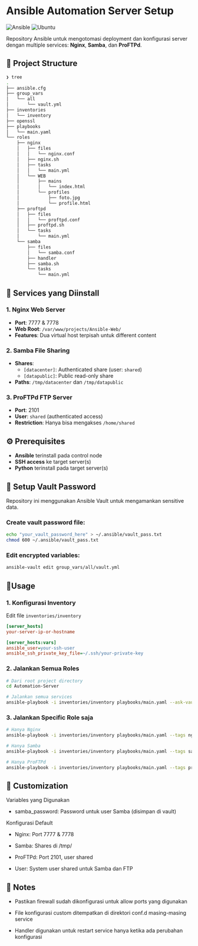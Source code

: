 # Ansible Automation Server Setup

![Ansible](https://img.shields.io/badge/Ansible-5C4EE5?style=for-the-badge&logo=ansible&logoColor=white)
![Ubuntu](https://img.shields.io/badge/Ubuntu-E95420?style=for-the-badge&logo=ubuntu&logoColor=white)

Repository Ansible untuk mengotomasi deployment dan konfigurasi server dengan multiple services: **Nginx**, **Samba**, dan **ProFTPd**.

## 📁 Project Structure
```bash
❯ tree
.
├── ansible.cfg
├── group_vars
│   └── all
│       └── vault.yml
├── inventories
│   └── inventory
├── openssl
├── playbooks
│   └── main.yaml
└── roles
    ├── nginx
    │   ├── files
    │   │   └── nginx.conf
    │   ├── nginx.sh
    │   ├── tasks
    │   │   └── main.yml
    │   └── WEB
    │       ├── mains
    │       │   └── index.html
    │       └── profiles
    │           ├── foto.jpg
    │           └── profile.html
    ├── proftpd
    │   ├── files
    │   │   └── proftpd.conf
    │   ├── proftpd.sh
    │   └── tasks
    │       └── main.yml
    └── samba
        ├── files
        │   └── samba.conf
        ├── handler
        ├── samba.sh
        └── tasks
            └── main.yml
```


## 🚀 Services yang Diinstall

### 1. Nginx Web Server
- **Port**: 7777 & 7778
- **Web Root**: `/var/www/projects/Ansible-Web/`
- **Features**: Dua virtual host terpisah untuk different content

### 2. Samba File Sharing
- **Shares**:
  - `[datacenter]`: Authenticated share (user: `shared`)
  - `[datapublic]`: Public read-only share
- **Paths**: `/tmp/datacenter` dan `/tmp/datapublic`

### 3. ProFTPd FTP Server
- **Port**: 2101
- **User**: `shared` (authenticated access)
- **Restriction**: Hanya bisa mengakses `/home/shared`

## ⚙️ Prerequisites

- **Ansible** terinstall pada control node
- **SSH access** ke target server(s)
- **Python** terinstall pada target server(s)

## 🔐 Setup Vault Password

Repository ini menggunakan Ansible Vault untuk mengamankan sensitive data.

### Create vault password file:
```bash
echo "your_vault_password_here" > ~/.ansible/vault_pass.txt
chmod 600 ~/.ansible/vault_pass.txt
```

### Edit encrypted variables:
```bash
ansible-vault edit group_vars/all/vault.yml
```

## 🎯Usage

### 1. Konfigurasi Inventory
Edit file ```inventories/inventory```
```ini
[server_hosts]
your-server-ip-or-hostname

[server_hosts:vars]
ansible_user=your-ssh-user
ansible_ssh_private_key_file=~/.ssh/your-private-key
```

### 2. Jalankan Semua Roles
```bash
# Dari root project directory
cd Automation-Server

# Jalankan semua services
ansible-playbook -i inventories/inventory playbooks/main.yaml --ask-vault-pass --ask-become-pass
```

### 3. Jalankan Specific Role saja
```bash
# Hanya Nginx
ansible-playbook -i inventories/inventory playbooks/main.yaml --tags nginx --ask-vault-pass

# Hanya Samba
ansible-playbook -i inventories/inventory playbooks/main.yaml --tags samba --ask-vault-pass

# Hanya ProFTPd
ansible-playbook -i inventories/inventory playbooks/main.yaml --tags proftpd --ask-vault-pass
```

## 🔧 Customization
Variables yang Digunakan

-   samba_password: Password untuk user Samba (disimpan di vault)

Konfigurasi Default

-   Nginx: Port 7777 & 7778

-   Samba: Shares di /tmp/

-   ProFTPd: Port 2101, user shared

-   User: System user shared untuk Samba dan FTP

## 📝 Notes
- Pastikan firewall sudah dikonfigurasi untuk allow ports yang digunakan

- File konfigurasi custom ditempatkan di direktori conf.d masing-masing service

- Handler digunakan untuk restart service hanya ketika ada perubahan konfigurasi